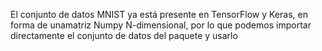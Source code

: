 El conjunto de datos MNIST ya está presente en TensorFlow y Keras, en forma de unamatriz Numpy N-dimensional, por lo que podemos importar directamente el conjunto de datos del paquete y usarlo
